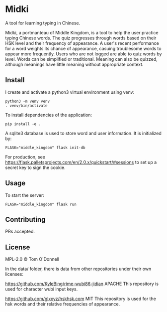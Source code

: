 # Midki

A tool for learning typing in Chinese.

Midki, a portmanteau of Middle Kingdom, is a tool to help the user practice typing Chinese words. The quiz progresses
through words based on their HSK level and their frequency of appearance. A user's recent performance for a word weights
its chance of appearance, casuing troublesome words to appear more frequently. Users who are not logged are able to quiz
words by level. Words can be simplified or traditional. Meaning can also be quizzed, although meanings have little meaning
without appropriate context.

## Install

I create and activate a python3 virtual environment using venv:

```
python3 -m venv venv
. venv/bin/activate
```

To install dependencies of the application:

```
pip install -e .
```

A sqlite3 database is used to store word and user information. It is initialized by:

```
FLASK="middle_kingdom" flask init-db
```

For production, see https://flask.palletsprojects.com/en/2.0.x/quickstart/#sessions to set up a secret key to sign the cookie.

## Usage

To start the server:

```
FLASK="middle_kingdom" flask run
```

## Contributing

PRs accepted.

## License

MPL-2.0 © Tom O'Donnell

In the data/ folder, there is data from other repositories under their own licenses:

https://github.com/KyleBing/rime-wubi86-jidian
APACHE
This repository is used for character wubi input keys.

https://github.com/glxxyz/hskhsk.com
MIT
This repository is used for the hsk words and their relative frequencies of appearance.
